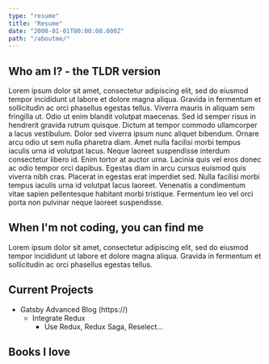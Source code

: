 ```yaml
---
type: "resume"
title: "Resume"
date: "2000-01-01T00:00:00.000Z"
path: "/aboutme/"
---
```


##  Who am I? - the TLDR version
Lorem ipsum dolor sit amet, consectetur adipiscing elit, sed do eiusmod tempor incididunt ut labore et dolore magna aliqua. Gravida in fermentum et sollicitudin ac orci phasellus egestas tellus. Viverra mauris in aliquam sem fringilla ut. Odio ut enim blandit volutpat maecenas. Sed id semper risus in hendrerit gravida rutrum quisque. Dictum at tempor commodo ullamcorper a lacus vestibulum. Dolor sed viverra ipsum nunc aliquet bibendum. Ornare arcu odio ut sem nulla pharetra diam. Amet nulla facilisi morbi tempus iaculis urna id volutpat lacus. Neque laoreet suspendisse interdum consectetur libero id. Enim tortor at auctor urna. Lacinia quis vel eros donec ac odio tempor orci dapibus. Egestas diam in arcu cursus euismod quis viverra nibh cras. Placerat in egestas erat imperdiet sed. Nulla facilisi morbi tempus iaculis urna id volutpat lacus laoreet. Venenatis a condimentum vitae sapien pellentesque habitant morbi tristique. Fermentum leo vel orci porta non pulvinar neque laoreet suspendisse.

## When I'm not coding, you can find me
Lorem ipsum dolor sit amet, consectetur adipiscing elit, sed do eiusmod tempor incididunt ut labore et dolore magna aliqua. Gravida in fermentum et sollicitudin ac orci phasellus egestas tellus. 

## Current Projects
- Gatsby Advanced Blog (https://)
  - Integrate Redux
    - Use Redux, Redux Saga, Reselect...

## Books I love 
